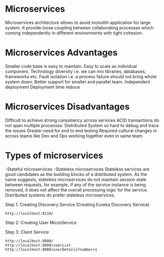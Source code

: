 # Microservices
Microservices architecture allows to avoid monolith application for large system. It provide loose coupling between collaborating processes which running independently in different environments with tight cohesion.

# Microservices Advantages
Smaller code base is easy to maintain.
Easy to scale as individual component.
Technology diversity i.e. we can mix libraries, databases, frameworks etc.
Fault isolation i.e. a process failure should not bring whole system down.
Better support for smaller and parallel team.
Independent deployment
Deployment time reduce
# Microservices Disadvantages
Difficult to achieve strong consistency across services
ACID transactions do not span multiple processes.
Distributed System so hard to debug and trace the issues
Greater need for end to end testing
Required cultural changes in across teams like Dev and Ops working together even in same team.
# Types of microservices
-Stateful microservices
-Stateless microservices
Stateless services are good candidates as the building blocks of a distributed system. As the name suggests, 
stateless microservices do not maintain session state between requests, for example, if any of the service instance is being removed, 
it does not affect the overall processing logic for the service. Distributed systems do prefer stateless microservices.


Step 1: Creating Discovery Service (Creating Eureka Discovery Service)

	http://localhost:8110/
	
Step 2: Creating User MicroService

Step 3: Client Service

	http://localhost:8080/ 
	http://localhost:8080/userList
	http://localhost:8080/userDetails?number=1
